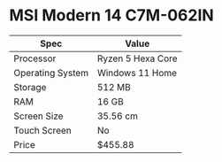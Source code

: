 # MSI Modern 14 C7M-062IN

| Spec | Value |
|---|---|
| Processor | Ryzen 5 Hexa Core |
| Operating System | Windows 11 Home |
| Storage | 512 MB |
| RAM | 16 GB |
| Screen Size | 35.56 cm |
| Touch Screen | No |
| Price | $455.88 |
